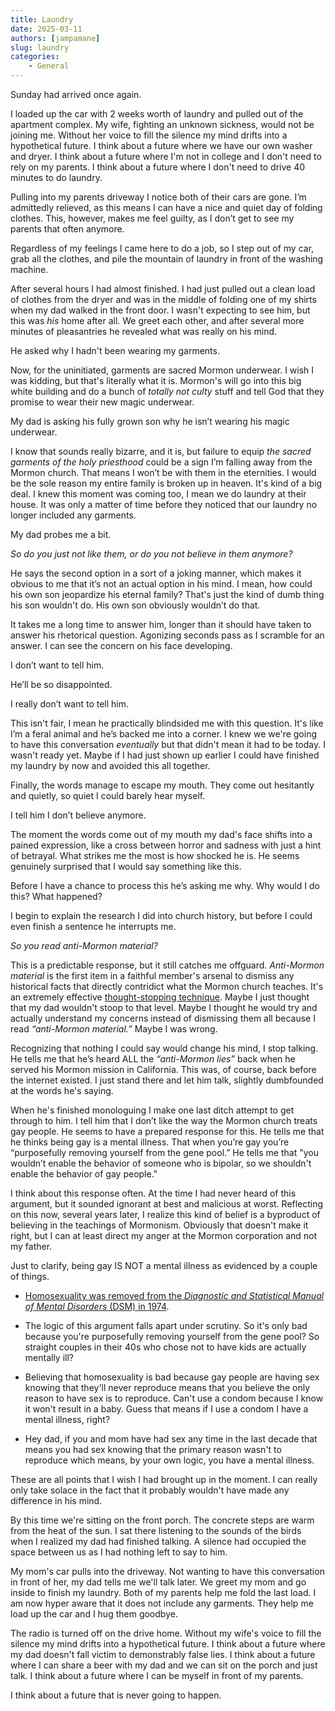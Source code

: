 ```yaml
---
title: Laundry
date: 2025-03-11
authors: [jampamane]
slug: laundry
categories:
    - General
---
```


Sunday had arrived once again.

I loaded up the car with 2 weeks worth of laundry and pulled out of the apartment complex. My wife, fighting an unknown sickness, would not be joining me. Without her voice to fill the silence my mind drifts into a hypothetical future. I think about a future where we have our own washer and dryer. I think about a future where I'm not in college and I don't need to rely on my parents. I think about a future where I don't need to drive 40 minutes to do laundry.

Pulling into my parents driveway I notice both of their cars are gone. I’m admittedly relieved, as this means I can have a nice and quiet day of folding clothes. This, however, makes me feel guilty, as I don’t get to see my parents that often anymore.

<!-- more -->
Regardless of my feelings I came here to do a job, so I step out of my car, grab all the clothes, and pile the mountain of laundry in front of the washing machine.

After several hours I had almost finished. I had just pulled out a clean load of clothes from the dryer and was in the middle of folding one of my shirts when my dad walked in the front door. I wasn't expecting to see him, but this was *his* home after all. We greet each other, and after several more minutes of pleasantries he revealed what was really on his mind.

He asked why I hadn't been wearing my garments.

Now, for the uninitiated, garments are sacred Mormon underwear. I wish I was kidding, but that's literally what it is. Mormon's will go into this big white building and do a bunch of *totally not culty* stuff and tell God that they promise to wear their new magic underwear.

My dad is asking his fully grown son why he isn’t wearing his magic underwear.

I know that sounds really bizarre, and it is, but failure to equip *the sacred garments of the holy priesthood* could be a sign I’m falling away from the Mormon church. That means I won’t be with them in the eternities. I would be the sole reason my entire family is broken up in heaven. It's kind of a big deal. I knew this moment was coming too, I mean we do laundry at their house. It was only a matter of time before they noticed that our laundry no longer included any garments.

My dad probes me a bit.

*So do you just not like them, or do you not believe in them anymore?*

He says the second option in a sort of a joking manner, which makes it obvious to me that it’s not an actual option in his mind. I mean, how could his own son jeopardize his eternal family? That's just the kind of dumb thing his son wouldn't do. His own son obviously wouldn’t do that.

It takes me a long time to answer him, longer than it should have taken to answer his rhetorical question. Agonizing seconds pass as I scramble for an answer. I can see the concern on his face developing.

I don’t want to tell him.

He’ll be so disappointed.

I really don’t want to tell him.

This isn't fair, I mean he practically blindsided me with this question. It's like I’m a feral animal and he’s backed me into a corner. I knew we we're going to have this conversation *eventually* but that didn't mean it had to be today. I wasn't ready yet. Maybe if I had just shown up earlier I could have finished my laundry by now and avoided this all together.

Finally, the words manage to escape my mouth. They come out hesitantly and quietly, so quiet I could barely hear myself.

I tell him I don’t believe anymore.

The moment the words come out of my mouth my dad's face shifts into a pained expression, like a cross between horror and sadness with just a hint of betrayal. What strikes me the most is how shocked he is. He seems genuinely surprised that I would say something like this.

Before I have a chance to process this he’s asking me why. Why would I do this? What happened?

I begin to explain the research I did into church history, but before I could even finish a sentence he interrupts me.

*So you read anti-Mormon material?*

This is a predictable response, but it still catches me offguard. *Anti-Mormon material* is the first item in a faithful member's arsenal to dismiss any historical facts that directly contridict what the Mormon church teaches. It's an extremely effective [thought-stopping technique](https://en.wikipedia.org/wiki/Thought-terminating_clich%C3%A9). Maybe I just thought that my dad wouldn't stoop to that level. Maybe I thought he would try and actually understand my concerns instead of dismissing them all because I read *“anti-Mormon material.”* Maybe I was wrong.

Recognizing that nothing I could say would change his mind, I stop talking. He tells me that he’s heard ALL the *“anti-Mormon lies”* back when he served his Mormon mission in California. This was, of course, back before the internet existed. I just stand there and let him talk, slightly dumbfounded at the words he's saying.

When he's finished monologuing I make one last ditch attempt to get through to him. I tell him that I don’t like the way the Mormon church treats gay people. He seems to have a prepared response for this. He tells me that he thinks being gay is a mental illness. That when you’re gay you’re “purposefully removing yourself from the gene pool.” He tells me that "you wouldn’t enable the behavior of someone who is bipolar, so we shouldn't enable the behavior of gay people."

I think about this response often. At the time I had never heard of this argument, but it sounded ignorant at best and malicious at worst. Reflecting on this now, several years later, I realize this kind of belief is a byproduct of believing in the teachings of Mormonism. Obviously that doesn't make it right, but I can at least direct my anger at the Mormon corporation and not my father.

Just to clarify, being gay IS NOT a mental illness as evidenced by a couple of things.

- [Homosexuality was removed from the *Diagnostic and Statistical Manual of Mental Disorders* (DSM) in 1974](https://en.wikipedia.org/wiki/Homosexuality_in_the_DSM).

- The logic of this argument falls apart under scrutiny. So it's only bad because you're purposefully removing yourself from the gene pool? So straight couples in their 40s who chose not to have kids are actually mentally ill?

- Believing that homosexuality is bad because gay people are having sex knowing that they'll never reproduce means that you believe the only reason to have sex is to reproduce. Can't use a condom because I know it won't result in a baby. Guess that means if I use a condom I have a mental illness, right?

- Hey dad, if you and mom have had sex any time in the last decade that means you had sex knowing that the primary reason wasn't to reproduce which means, by your own logic, you have a mental illness.

These are all points that I wish I had brought up in the moment. I can really only take solace in the fact that it probably wouldn't have made any difference in his mind.

By this time we're sitting on the front porch. The concrete steps are warm from the heat of the sun. I sat there listening to the sounds of the birds when I realized my dad had finished talking. A silence had occupied the space between us as I had nothing left to say to him.

My mom's car pulls into the driveway. Not wanting to have this conversation in front of her, my dad tells me we'll talk later. We greet my mom and go inside to finish my laundry. Both of my parents help me fold the last load. I am now hyper aware that it does not include any garments. They help me load up the car and I hug them goodbye.

The radio is turned off on the drive home. Without my wife's voice to fill the silence my mind drifts into a hypothetical future. I think about a future where my dad doesn't fall victim to demonstrably false lies. I think about a future where I can share a beer with my dad and we can sit on the porch and just talk. I think about a future where I can be myself in front of my parents.

I think about a future that is never going to happen.
